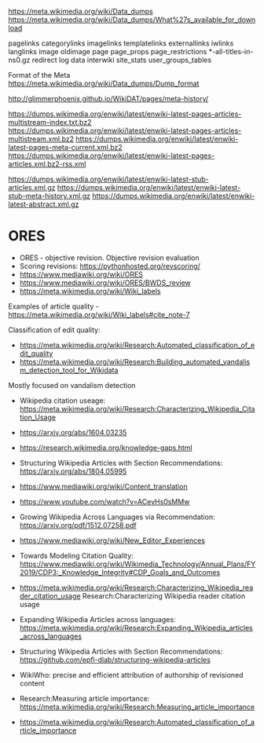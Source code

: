 https://meta.wikimedia.org/wiki/Data_dumps
https://meta.wikimedia.org/wiki/Data_dumps/What%27s_available_for_download


pagelinks
categorylinks
imagelinks
templatelinks
externallinks
iwlinks
langlinks
image
oldimage
page
page_props
page_restrictions
*-all-titles-in-ns0.gz
redirect
log data
interwiki
site_stats
user_groups_tables

Format of the Meta https://meta.wikimedia.org/wiki/Data_dumps/Dump_format

http://glimmerphoenix.github.io/WikiDAT/pages/meta-history/

https://dumps.wikimedia.org/enwiki/latest/enwiki-latest-pages-articles-multistream-index.txt.bz2
https://dumps.wikimedia.org/enwiki/latest/enwiki-latest-pages-articles-multistream.xml.bz2
https://dumps.wikimedia.org/enwiki/latest/enwiki-latest-pages-meta-current.xml.bz2
https://dumps.wikimedia.org/enwiki/latest/enwiki-latest-pages-articles.xml.bz2-rss.xml

https://dumps.wikimedia.org/enwiki/latest/enwiki-latest-stub-articles.xml.gz
https://dumps.wikimedia.org/enwiki/latest/enwiki-latest-stub-meta-history.xml.gz
https://dumps.wikimedia.org/enwiki/latest/enwiki-latest-abstract.xml.gz


# ORES

- ORES - objective revision. Objective revision evaluation
- Scoring revisions: https://pythonhosted.org/revscoring/
- https://www.mediawiki.org/wiki/ORES
- https://www.mediawiki.org/wiki/ORES/BWDS_review
- https://meta.wikimedia.org/wiki/Wiki_labels


Examples of article quality - https://meta.wikimedia.org/wiki/Wiki_labels#cite_note-7

Classification of edit quality:

-  https://meta.wikimedia.org/wiki/Research:Automated_classification_of_edit_quality
- https://meta.wikimedia.org/wiki/Research:Building_automated_vandalism_detection_tool_for_Wikidata

Mostly focused on vandalism detection

-  Wikipedia citation useage: https://meta.wikimedia.org/wiki/Research:Characterizing_Wikipedia_Citation_Usage
- https://arxiv.org/abs/1604.03235
- https://research.wikimedia.org/knowledge-gaps.html
- Structuring Wikipedia Articles with Section Recommendations: https://arxiv.org/abs/1804.05995
- https://www.mediawiki.org/wiki/Content_translation
- https://www.youtube.com/watch?v=ACevHs0sMMw
- Growing Wikipedia Across Languages via Recommendation: https://arxiv.org/pdf/1512.07258.pdf
- https://www.mediawiki.org/wiki/New_Editor_Experiences
- Towards Modeling Citation Quality: https://www.mediawiki.org/wiki/Wikimedia_Technology/Annual_Plans/FY2019/CDP3:_Knowledge_Integrity#CDP_Goals_and_Outcomes
- https://meta.wikimedia.org/wiki/Research:Characterizing_Wikipedia_reader_citation_usage  Research:Characterizing Wikipedia reader citation usage
- Expanding Wikipedia Articles across languages: https://meta.wikimedia.org/wiki/Research:Expanding_Wikipedia_articles_across_languages
- Structuring Wikipedia Articles with Section Recommendations: https://github.com/epfl-dlab/structuring-wikipedia-articles

- WikiWho: precise and efficient attribution of authorship of revisioned content
- Research:Measuring article importance: https://meta.wikimedia.org/wiki/Research:Measuring_article_importance
- https://meta.wikimedia.org/wiki/Research:Automated_classification_of_article_importance
